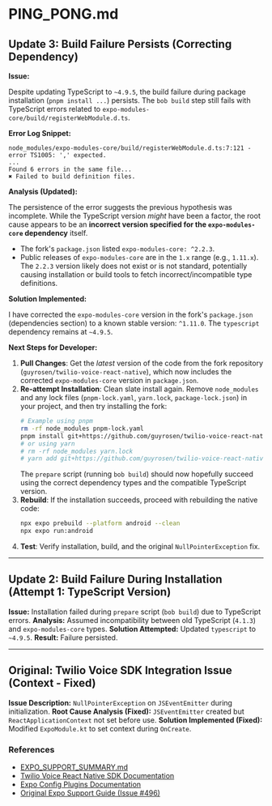 # PING_PONG.md

## Update 3: Build Failure Persists (Correcting Dependency)

**Issue:**

Despite updating TypeScript to `~4.9.5`, the build failure during package installation (`pnpm install ...`) persists. The `bob build` step still fails with TypeScript errors related to `expo-modules-core/build/registerWebModule.d.ts`.

**Error Log Snippet:**

```
node_modules/expo-modules-core/build/registerWebModule.d.ts:7:121 - error TS1005: ',' expected.
...
Found 6 errors in the same file...
✖ Failed to build definition files.
```

**Analysis (Updated):**

The persistence of the error suggests the previous hypothesis was incomplete. While the TypeScript version *might* have been a factor, the root cause appears to be an **incorrect version specified for the `expo-modules-core` dependency** itself.

- The fork's `package.json` listed `expo-modules-core: ^2.2.3`.
- Public releases of `expo-modules-core` are in the `1.x` range (e.g., `1.11.x`). The `2.2.3` version likely does not exist or is not standard, potentially causing installation or build tools to fetch incorrect/incompatible type definitions.

**Solution Implemented:**

I have corrected the `expo-modules-core` version in the fork's `package.json` (dependencies section) to a known stable version: `^1.11.0`. The `typescript` dependency remains at `~4.9.5`.

**Next Steps for Developer:**

1.  **Pull Changes**: Get the *latest* version of the code from the fork repository (`guyrosen/twilio-voice-react-native`), which now includes the corrected `expo-modules-core` version in `package.json`.
2.  **Re-attempt Installation**: Clean slate install again. Remove `node_modules` and any lock files (`pnpm-lock.yaml`, `yarn.lock`, `package-lock.json`) in your project, and then try installing the fork:
    ```bash
    # Example using pnpm
    rm -rf node_modules pnpm-lock.yaml
    pnpm install git+https://github.com/guyrosen/twilio-voice-react-native.git#main
    # or using yarn
    # rm -rf node_modules yarn.lock
    # yarn add git+https://github.com/guyrosen/twilio-voice-react-native.git#main
    ```
    The `prepare` script (running `bob build`) should now hopefully succeed using the correct dependency types and the compatible TypeScript version.
3.  **Rebuild**: If the installation succeeds, proceed with rebuilding the native code:
    ```bash
    npx expo prebuild --platform android --clean
    npx expo run:android
    ```
4.  **Test**: Verify installation, build, and the original `NullPointerException` fix.

---

## Update 2: Build Failure During Installation (Attempt 1: TypeScript Version)

**Issue:** Installation failed during `prepare` script (`bob build`) due to TypeScript errors.
**Analysis:** Assumed incompatibility between old TypeScript (`4.1.3`) and `expo-modules-core` types.
**Solution Attempted:** Updated `typescript` to `~4.9.5`.
**Result:** Failure persisted.

---

## Original: Twilio Voice SDK Integration Issue (Context - Fixed)

**Issue Description:** `NullPointerException` on `JSEventEmitter` during initialization.
**Root Cause Analysis (Fixed):** `JSEventEmitter` created but `ReactApplicationContext` not set before use.
**Solution Implemented (Fixed):** Modified `ExpoModule.kt` to set context during `OnCreate`.

### References
- [EXPO_SUPPORT_SUMMARY.md](./EXPO_SUPPORT_SUMMARY.md)
- [Twilio Voice React Native SDK Documentation](https://www.twilio.com/docs/voice/client/react-native)
- [Expo Config Plugins Documentation](https://docs.expo.dev/guides/config-plugins/)
- [Original Expo Support Guide (Issue #496)](https://github.com/twilio/twilio-voice-react-native/issues/496) 